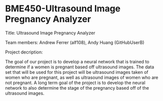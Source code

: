 # BME450-Ultrasound Image Pregnancy Analyzer

Title: Ultrasound Image Pregnancy Analyzer


Team members:
Andrew Ferrer (alf108), Andy Huang (GitHubUserB)

Project decription:

The goal of our project is to develop a neural network that is trained to determine if a women is pregnant based off ultrasound images. The data set that will be used for this project will be ultrasound images taken of women who are pregnant, as well as ultrasound images of women who are not pregnant. A long term goal of the project is to develop the neural network to also determine the stage of the pregnancy based off of the ultrasound images. 

